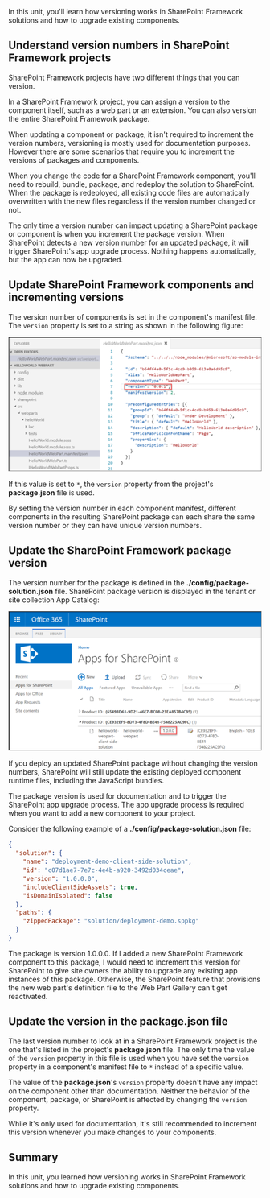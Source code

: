 In this unit, you'll learn how versioning works in SharePoint Framework solutions and how to upgrade existing components.

## Understand version numbers in SharePoint Framework projects

SharePoint Framework projects have two different things that you can version.

In a SharePoint Framework project, you can assign a version to the component itself, such as a web part or an extension. You can also version the entire SharePoint Framework package.

When updating a component or package, it isn't required to increment the version numbers, versioning is mostly used for documentation purposes. However there are some scenarios that require you to increment the versions of packages and components.

When you change the code for a SharePoint Framework component, you'll need to rebuild, bundle, package, and redeploy the solution to SharePoint. When the package is redeployed, all existing code files are automatically overwritten with the new files regardless if the version number changed or not.

The only time a version number can impact updating a SharePoint package or component is when you increment the package version. When SharePoint detects a new version number for an updated package, it will trigger SharePoint's app upgrade process. Nothing happens automatically, but the app can now be upgraded.

## Update SharePoint Framework components and incrementing versions

The version number of components is set in the component's manifest file. The `version` property is set to a string as shown in the following figure:

![Screenshot of a component manifest version](../media/06-component-version.png)

If this value is set to `*`, the `version` property from the project's **package.json** file is used.

By setting the version number in each component manifest, different components in the resulting SharePoint package can each share the same version number or they can have unique version numbers.

## Update the SharePoint Framework package version

The version number for the package is defined in the **./config/package-solution.json** file. SharePoint package version is displayed in the tenant or site collection App Catalog:

![Screenshot of the SharePoint package version](../media/06-package-version.png)

If you deploy an updated SharePoint package without changing the version numbers, SharePoint will still update the existing deployed component runtime files, including the JavaScript bundles.

The package version is used for documentation and to trigger the SharePoint app upgrade process. The app upgrade process is required when you want to add a new component to your project.

Consider the following example of a **./config/package-solution.json** file:

```json
{
  "solution": {
    "name": "deployment-demo-client-side-solution",
    "id": "c07d1ae7-7e7c-4e4b-a920-3492d034ceae",
    "version": "1.0.0.0",
    "includeClientSideAssets": true,
    "isDomainIsolated": false
  },
  "paths": {
    "zippedPackage": "solution/deployment-demo.sppkg"
  }
}
```

The package is version 1.0.0.0. If I added a new SharePoint Framework component to this package, I would need to increment this version for SharePoint to give site owners the ability to upgrade any existing app instances of this package. Otherwise, the SharePoint feature that provisions the new web part's definition file to the Web Part Gallery can't get reactivated.

## Update the version in the package.json file

The last version number to look at in a SharePoint Framework project is the one that's listed in the project's **package.json** file. The only time the value of the `version` property in this file is used when you have set the `version` property in a component's manifest file to `*` instead of a specific value.

The value of the **package.json**'s `version` property doesn't have any impact on the component other than documentation. Neither the behavior of the component, package, or SharePoint is affected by changing the `version` property.

While it's only used for documentation, it's still recommended to increment this version whenever you make changes to your components.

## Summary

In this unit, you learned how versioning works in SharePoint Framework solutions and how to upgrade existing components.
